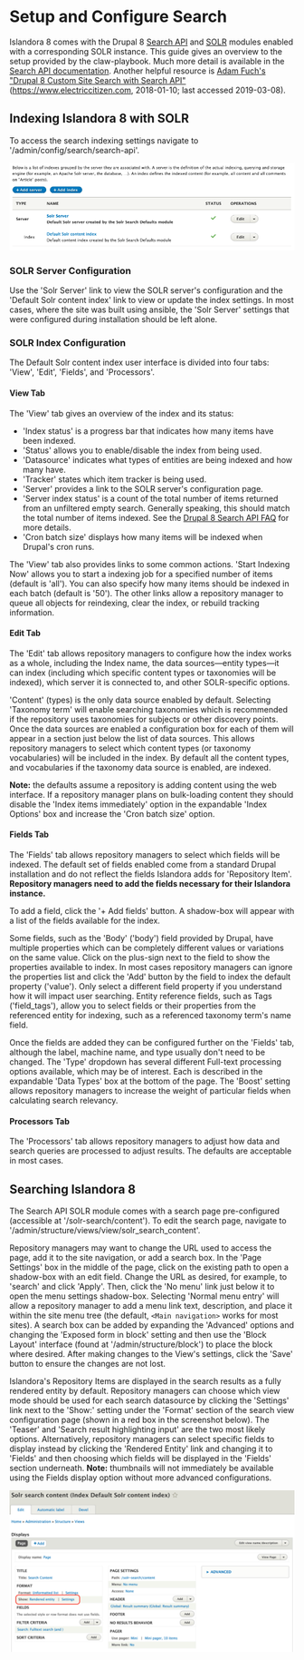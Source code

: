# Setup and Configure Search

Islandora 8 comes with the Drupal 8 [Search API](https://www.drupal.org/project/search_api) and [SOLR](https://www.drupal.org/project/search_api_solr) modules enabled with a corresponding SOLR instance. This guide gives an overview to the setup provided by the claw-playbook. Much more detail is available in the [Search API documentation](https://www.drupal.org/docs/8/modules/search-api). Another helpful resource is [Adam Fuch's "Drupal 8 Custom Site Search with Search API"](https://www.electriccitizen.com/blog/drupal-8-custom-site-search-search-api) (https://www.electriccitizen.com, 2018-01-10; last accessed 2019-03-08).

## Indexing Islandora 8 with SOLR

To access the search indexing settings navigate to '/admin/config/search/search-api'.

![Screenshot of the search-api configuration page.](../assets/search-settings-page.png)

### SOLR Server Configuration

Use the 'Solr Server' link to view the SOLR server's configuration and the 'Default Solr content index' link to view or update the index settings. In most cases, where the site was built using ansible, the 'Solr Server' settings that were configured during installation should be left alone.

### SOLR Index Configuration

The Default Solr content index user interface is divided into four tabs: 'View', 'Edit', 'Fields', and 'Processors'.

#### View Tab

The 'View' tab gives an overview of the index and its status:
- 'Index status' is a progress bar that indicates how many items have been indexed.
- 'Status' allows you to enable/disable the index from being used.
- 'Datasource' indicates what types of entities are being indexed and how many have.
- 'Tracker' states which item tracker is being used.
- 'Server' provides a link to the SOLR server's configuration page.
- 'Server index status' is a count of the total number of items returned from an unfiltered empty search. Generally speaking, this should match the total number of items indexed. See the [Drupal 8 Search API FAQ](https://www.drupal.org/docs/8/modules/search-api/getting-started/frequently-asked-questions#server-index-status) for more details.
- 'Cron batch size' displays how many items will be indexed when Drupal's cron runs.

The 'View' tab also provides links to some common actions. 'Start Indexing Now' allows you to start a indexing job for a specified number of items (default is 'all'). You can also specify how many items should be indexed in each batch (default is '50'). The other links allow a repository manager to queue all objects for reindexing, clear the index, or rebuild tracking information.

#### Edit Tab

The 'Edit' tab allows repository managers to configure how the index works as a whole, including the Index name, the data sources—entity types—it can index (including which specific content types or taxonomies will be indexed), which server it is connected to, and other SOLR-specific options.

'Content' (types) is the only data source enabled by default. Selecting 'Taxonomy term' will enable searching taxonomies which is recommended if the repository uses taxonomies for subjects or other discovery points. Once the data sources are enabled a configuration box for each of them will appear in a section just below the list of data sources. This allows repository managers to select which content types (or taxonomy vocabularies) will be included in the index. By default all the content types, and vocabularies if the taxonomy data source is enabled, are indexed.

**Note:** the defaults assume a repository is adding content using the web interface. If a repository manager plans on bulk-loading content they should disable the 'Index items immediately' option in the expandable 'Index Options' box and increase the 'Cron batch size' option.

#### Fields Tab

The 'Fields' tab allows repository managers to select which fields will be indexed. The default set of fields enabled come from a standard Drupal installation and do not reflect the fields Islandora adds for 'Repository Item'. **Repository managers need to add the fields necessary for their Islandora instance.**

To add a field, click the '+ Add fields' button. A shadow-box will appear with a list of the fields available for the index.

Some fields, such as the 'Body' ('body') field provided by Drupal, have multiple properties which can be completely different values or variations on the same value. Click on the plus-sign next to the field to show the properties available to index. In most cases repository managers can ignore the properties list and click the 'Add' button by the field to index the default property ('value'). Only select a different field property if you understand how it will impact user searching. Entity reference fields, such as Tags ('field_tags'), allow you to select fields or their properties from the referenced entity for indexing, such as a referenced taxonomy term's name field.

Once the fields are added they can be configured further on the 'Fields' tab, although the label, machine name, and type usually don't need to be changed. The 'Type' dropdown has several different Full-text processing options available, which may be of interest. Each is described in the expandable 'Data Types' box at the bottom of the page. The 'Boost' setting allows repository managers to increase the weight of particular fields when calculating search relevancy.

#### Processors Tab

The 'Processors' tab allows repository managers to adjust how data and search queries are processed to adjust results. The defaults are acceptable in most cases.

## Searching Islandora 8

The Search API SOLR module comes with a search page pre-configured (accessible at '/solr-search/content'). To edit the search page, navigate to '/admin/structure/views/view/solr_search_content'.

Repository managers may want to change the URL used to access the page, add it to the site navigation, or add a search box. In the 'Page Settings' box in the middle of the page, click on the existing path to open a shadow-box with an edit field. Change the URL as desired, for example, to 'search' and click 'Apply'. Then, click the 'No menu' link just below it to open the menu settings shadow-box. Selecting 'Normal menu entry' will allow a repository manager to add a menu link text, description, and place it within the site menu tree (the default, `<Main navigation>` works for most sites). A search box can be added by expanding the 'Advanced' options and changing the 'Exposed form in block' setting and then use the 'Block Layout' interface (found at '/admin/structure/block') to place the block where desired. After making changes to the View's settings, click the 'Save' button to ensure the changes are not lost.

Islandora's Repository Items are displayed in the search results as a fully rendered entity by default. Repository managers can choose which view mode should be used for each search datasource by clicking the 'Settings' link next to the 'Show:' setting under the 'Format' section of the search view configuration page (shown in a red box in the screenshot below). The 'Teaser' and 'Search result highlighting input' are the two most likely options. Alternatively, repository managers can select specific fields to display instead by clicking the 'Rendered Entity' link and changing it to 'Fields' and then choosing which fields will be displayed in the 'Fields' section underneath. **Note:** thumbnails will not immediately be available using the Fields display option without more advanced configurations.

![Screenshot of the default SOLR search view settings page with the format's type settings links highlighted. ](../assets/search-view-format-settings-highlighted.png)
